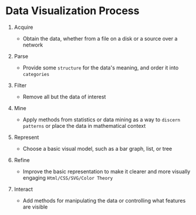 # Data Visualization Process

1. Acquire
    *  Obtain the data, whether from a file on a disk or a source over a network

2. Parse
    *  Provide some `structure` for the data's meaning, and order it into `categories`

3. Filter
    *  Remove all but the data of interest

4. Mine
    *  Apply methods from statistics or data mining as a way to `discern patterns` or place the data in mathematical context

5. Represent
    *  Choose a basic visual model, such as a bar graph, list, or tree

6. Refine
    *  Improve the basic representation to make it clearer and more visually engaging
    `Html/CSS/SVG/Color Theory`
7. Interact
    *  Add methods for manipulating the data or controlling what features are visible

